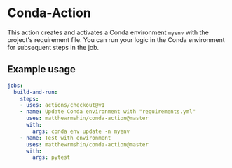 # Conda-Action

This action creates and activates a Conda environment `myenv` with the
project's requirement file. You can run your logic in the Conda environment for
subsequent steps in the job.

## Example usage

```yaml
jobs:
  build-and-run:
    steps:
    - uses: actions/checkout@v1
    - name: Update Conda environment with "requirements.yml"
      uses: matthewrmshin/conda-action@master
      with:
        args: conda env update -n myenv
    - name: Test with environment
      uses: matthewrmshin/conda-action@master
      with:
        args: pytest
```
